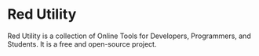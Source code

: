 # Red Utility

Red Utility is a collection of Online Tools for Developers, Programmers, and Students. It is a free and open-source project.
